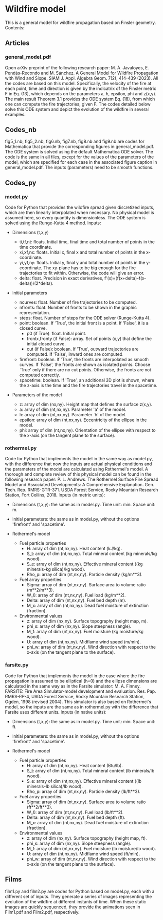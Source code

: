 # Wildfire model
This is a general model for wildfire propagation based on Finsler geometry. Contents:

## Articles
### general_model.pdf
Open arXiv preprint of the following research paper: M. Á. Javaloyes, E. Pendás-Recondo and M. Sánchez. A General Model for Wildfire Propagation with Wind and Slope. SIAM J. Appl. Algebra Geom. 7(2), 414-439 (2023). All the codes are based on this model. Specifically, the velocity of the fire at each point, time and direction is given by the indicatrix of the Finsler metric F in Eq. (13), which depends on the parameters a, h, epsilon, phi and z(x,y). The main result Theorem 3.1 provides the ODE system Eq. (18), from which one can compute the fire trajectories, given F. The codes detailed below solve this ODE system and depict the evolution of the wildfire in several examples.

## Codes_nb
fig5_1.nb, fig5_2.nb, fig6.nb, fig7.nb, fig8.nb and fig9.nb are codes for Mathematica that provide the corresponding figures in general_model.pdf. The ODE system is solved using the default Mathematica ODE solver. The code is the same in all files, except for the values of the parameters of the model, which are specified for each case in the associated figure caption in general_model.pdf. The inputs (parameters) need to be smooth functions.

## Codes_py
### model.py
Code for Python that provides the wildfire spread given discretized inputs, which are then linearly interpolated when necessary. No physical model is assumed here, so every quantity is dimensionless. The ODE system is solved using the Runge-Kutta 4 method. Inputs:
- Dimensions (t,x,y)
	- ti,tf,nt: floats. Initial time, final time and total number of points in the time coordinate.
	- xi,xf,nx: floats. Initial x, final x and total number of points in the x-coordinate.
	- yi,yf,ny: floats. Initial y, final y and total number of points in the y-coordinate. The xy-plane has to be big enough for the fire trajectories to fit within. Otherwise, the code will give an error.
	- delta: float. Precision in exact derivatives, f'(x)=(f(x+delta)-f(x-delta))/(2*delta).

- Initial parameters
	- ncurves: float. Number of fire trajectories to be computed.
	- nfronts: float. Number of fronts to be shown in the graphic representation.
	- steps: float. Number of steps for the ODE solver (Runge-Kutta 4).
	- point: boolean. If 'True', the initial front is a point. If 'False', it is a closed curve.
		- p0 (if True): float. Initial point.
		- frontx,fronty (if False): array. Set of points (x,y) that define the initial closed curve.
		- out (if False): boolean. If 'True', outward trajectories are computed. If 'False', inward ones are computed.
	- firefront: boolean. If 'True', the fronts are interpolated as smooth curves. If 'False', the fronts are shown as isolated points. Choose 'True' only if there are no cut points. Otherwise, the fronts are not computed correctly.
	- spacetime: boolean. If 'True', an additional 3D plot is shown, where the z-axis is the time and the fire trajectories travel in the spacetime.
	
- Parameters of the model
	- z: array of dim (nx,ny). Height map that defines the surface z(x,y).
	- a: array of dim (nt,nx,ny). Parameter 'a' of the model.
	- h: array of dim (nt,nx,ny). Parameter 'h' of the model.
	- epsilon: array of dim (nt,nx,ny). Eccentricity of the ellipse in the model.
	- phi: array of dim (nt,nx,ny). Orientation of the ellipse with respect to the x-axis (on the tangent plane to the surface).

### rothermel.py
Code for Python that implements the model in the same way as model.py, with the difference that now the inputs are actual physical conditions and the parameters of the model are calculated using Rothermel's model. A thorough and complete review of this physical model can be found in the following research paper: P. L. Andrews. The Rothermel Surface Fire Spread Model and Associated Developments: A Comprehensive Explanation. Gen. Tech. Rep. RMRS-GTR-371. USDA Forest Service, Rocky Mountain Research Station, Fort Collins, 2018. Inputs (in metric units):
- Dimensions (t,x,y): the same as in model.py. Time unit: min. Space unit: m.

- Initial parameters: the same as in model.py, without the options 'firefront' and 'spacetime'.

- Rothermel's model
	- Fuel particle properties
		- H: array of dim (nt,nx,ny). Heat content (kJ/kg).
		- S_t: array of dim (nt,nx,ny). Total mineral content (kg minerals/kg wood).
		- S_e: array of dim (nt,nx,ny). Effective mineral content ((kg minerals-kg silica)/kg wood).
		- Rho_p: array of dim (nt,nx,ny). Particle density (kg/m\*\*3).
	- Fuel array properties
		- Sigma: array of dim (nt,nx,ny). Surface area to volume ratio (m\*\*2/m\*\*3).
		- W_0: array of dim (nt,nx,ny). Fuel load (kg/m\*\*2).
		- Delta: array of dim (nt,nx,ny). Fuel bed depth (m).
		- M_x: array of dim (nt,nx,ny). Dead fuel moisture of extinction (fraction).
	- Environmental values
		- z: array of dim (nx,ny). Surface topography (height map, m).
		- phi_s: array of dim (nx,ny). Slope steepness (angle).
		- M_f: array of dim (nt,nx,ny). Fuel moisture (kg moisture/kg wood).
		- U: array of dim (nt,nx,ny). Midflame wind speed (m/min).
		- phi_w: array of dim (nt,nx,ny). Wind direction with respect to the x-axis (on the tangent plane to the surface).

### farsite.py
Code for Python that implements the model in the case where the fire propagation is assumed to be elliptical (h=0) and the ellipse dimensions are calculated in the same way as in the Farsite simulator: M. A. Finney. FARSITE: Fire Area Simulator-model development and evaluation. Res. Pap. RMRS-RP-4, USDA Forest Service, Rocky Mountain Research Station, Ogden, 1998 (revised 2004). This simulator is also based on Rothermel's model, so the inputs are the same as in rothermel.py with the difference that Farsite uses different units. Inputs (in native units):
- Dimensions (t,x,y): the same as in model.py. Time unit: min. Space unit: ft.

- Initial parameters: the same as in model.py, without the options 'firefront' and 'spacetime'.

- Rothermel's model
	- Fuel particle properties
		- H: array of dim (nt,nx,ny). Heat content (Btu/lb).
		- S_t: array of dim (nt,nx,ny). Total mineral content (lb minerals/lb wood).
		- S_e: array of dim (nt,nx,ny). Effective mineral content ((lb minerals-lb silica)/lb wood).
		- Rho_p: array of dim (nt,nx,ny). Particle density (lb/ft\*\*3).
	- Fuel array properties
		- Sigma: array of dim (nt,nx,ny). Surface area to volume ratio (ft\*\*2/ft\*\*3).
		- W_0: array of dim (nt,nx,ny). Fuel load (lb/ft\*\*2).
		- Delta: array of dim (nt,nx,ny). Fuel bed depth (ft).
		- M_x: array of dim (nt,nx,ny). Dead fuel moisture of extinction (fraction).
	- Environmental values
		- z: array of dim (nx,ny). Surface topography (height map, ft).
		- phi_s: array of dim (nx,ny). Slope steepness (angle).
		- M_f: array of dim (nt,nx,ny). Fuel moisture (lb moisture/lb wood).
		- U: array of dim (nt,nx,ny). Midflame wind speed (ft/min).
		- phi_w: array of dim (nt,nx,ny). Wind direction with respect to the x-axis (on the tangent plane to the surface).

## Films
film1.py and film2.py are codes for Python based on model.py, each with a different set of inputs. They generate a series of images representing the evolution of the wildfire at different instants of time. When these static images are quickly sequenced, they provide the animations seen in Film1.pdf and Film2.pdf, respectively.
